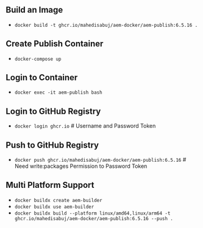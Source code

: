 ## Build an Image
- `docker build -t ghcr.io/mahedisabuj/aem-docker/aem-publish:6.5.16 .`

## Create Publish Container
- `docker-compose up`

## Login to Container
- `docker exec -it aem-publish bash`

## Login to GitHub Registry
- `docker login ghcr.io` # Username and Password Token

## Push to GitHub Registry
- `docker push ghcr.io/mahedisabuj/aem-docker/aem-publish:6.5.16` # Need write:packages Permission to Password Token

## Multi Platform Support
- `docker buildx create aem-builder`
- `docker buildx use aem-builder`
- `docker buildx build --platform linux/amd64,linux/arm64 -t ghcr.io/mahedisabuj/aem-docker/aem-publish:6.5.16 --push .`
